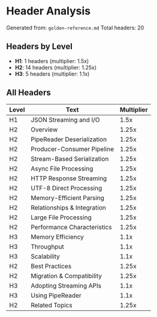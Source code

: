 # Header Analysis

Generated from: `golden-reference.md`
Total headers: 20

## Headers by Level

- **H1**: 1 headers (multiplier: 1.5x)
- **H2**: 14 headers (multiplier: 1.25x)
- **H3**: 5 headers (multiplier: 1.1x)

## All Headers

| Level | Text | Multiplier |
|-------|------|------------|
| H1 | JSON Streaming and I/O | 1.5x |
| H2 | Overview | 1.25x |
| H2 | PipeReader Deserialization | 1.25x |
| H2 | Producer-Consumer Pipeline | 1.25x |
| H2 | Stream-Based Serialization | 1.25x |
| H2 | Async File Processing | 1.25x |
| H2 | HTTP Response Streaming | 1.25x |
| H2 | UTF-8 Direct Processing | 1.25x |
| H2 | Memory-Efficient Parsing | 1.25x |
| H2 | Relationships & Integration | 1.25x |
| H2 | Large File Processing | 1.25x |
| H2 | Performance Characteristics | 1.25x |
| H3 | Memory Efficiency | 1.1x |
| H3 | Throughput | 1.1x |
| H3 | Scalability | 1.1x |
| H2 | Best Practices | 1.25x |
| H2 | Migration & Compatibility | 1.25x |
| H3 | Adopting Streaming APIs | 1.1x |
| H3 | Using PipeReader | 1.1x |
| H2 | Related Topics | 1.25x |
